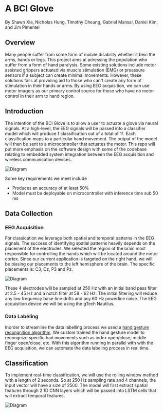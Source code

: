 # A BCI Glove

By Shawn Xie, Nicholas Hung, Timothy Cheung, Gabriel Mansal, Daniel Kim, and Jim Pimentel

## Overview

Many people suffer from some form of mobile disability whether it bein the arms, hands or legs. This project aims at adressing the population who suffer from a form of hand paralysis. Some existing solutions include motor assisted grippers actuated via muscle stimulation (EMG) or preassure sensors if a subject can create minimal movements. However, these solutions fails at providing aid to those who can't create any form of stimulation in their hands or arms. By using EEG acquisition, we can use motor imagery as our primary control source for those who have no motor control in their arm to hand region.

## Introduction

The intention of the BCI Glove is to allow a user to actuate a glove via neural signals. At a high-level, the EEG signals will be passed into a classifier model which will produce 1 classification out of a total of 11. Each classification maps to a particular hand movement. The output of the model will then be sent to a microcontroller that actuates the motor. This repo will put more emphasis on the software design with some of the codebase relating to embedded system integration between the EEG acquisition and wireless communication devices.

![Diagram](Assets/HighLevelOverview.png)

Some key requirements we meet include

- Produces an accuracy of at least 50%
- Model must be deployable on microcontroller with inference time sub 50 ms

## Data Collection

### EEG Acquisition

For classication we leverage both spatial and temporal patterns in the EEG signals. The success of identifying spatial patterns heavily depends on the placement of the electrodes. We selected the region of the brain most responsible for controlling the hands which will be located around the motor cortex. Since our current application is targeted on the right hand, we will be biasing our placements to the left hemisphere of the brain. The specific placements is: C3, Cz, P3 and Pz.

![Diagram](Assets/ElectrodePlacements.png)

These 4 electrodes will be sampled at 250 Hz with an initial band pass filter at 2.5 - 45 Hz and a notch filter at 58 - 62 Hz. The initial filtering will reduce any low frequency base-line drifts and any 60 Hz powerline noise. The EEG acquisition device we will be using the gTech Nautilus.

### Data Labeling

Inorder to streamline the data labelling process we used a [hand gesture recongnition algorithm](https://github.com/kinivi/hand-gesture-recognition-mediapipe). We custom trained the hand gesture model to recongnize specific had movements such as index open/close, middle finger open/close, etc. With this algorithm running in parallel with with the EEG acquisition, we can automate the data labeling process in real time.

## Classification

To implement real-time classification, we will use the rolling window method with a length of 2 seconds. So at 250 Hz sampling rate and 4 channels, the input vector will have a size of 2500. The model will first extract spatial features through 2 1D CNN layers which will be passed into LSTM cells that will extract temporal features.

![Diagram](Assets/ModelArchitecture.png)
